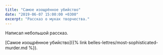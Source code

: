 ```yaml
---
title: "Самое изощрённое убийство"
date: "2019-06-07 15:00:00 +0300"
excerpt: "Рассказ о муках творчества."
---
```


Написал небольшой рассказ.

[Самое изощрённое убийство]({% link belles-lettres/most-sophisticated-murder.md %}).
